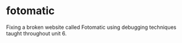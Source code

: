 # fotomatic
Fixing a broken website called Fotomatic using debugging techniques taught throughout unit 6.
